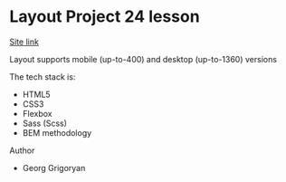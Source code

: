 <h1> Layout Project 24 lesson </h1>

<a href="https://antikiok.github.io/HTML-CSS-Lesson24/">Site link</a>

<p>Layout supports mobile (up-to-400) and desktop (up-to-1360) versions</p>

<p>The tech stack is:</p>
<ul>
<li>HTML5</li>
<li>CSS3</li>
<li>Flexbox</li>
<li>Sass (Scss)</li>
<li>BEM methodology</li>
</ul>
<p>Author</p>
<ul>
<li>Georg Grigoryan</li>
<ul>
